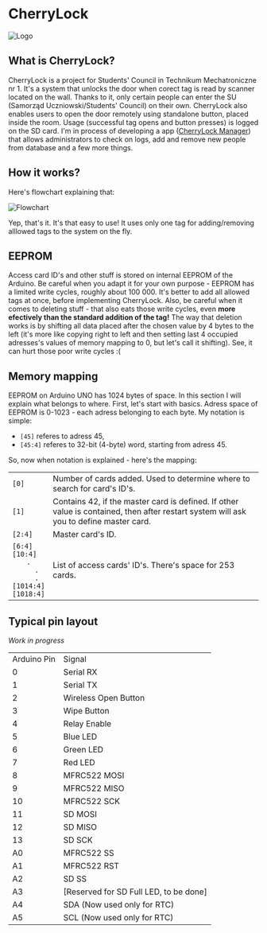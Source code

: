 CherryLock
==========

![Logo](https://raw.githubusercontent.com/adamj57/CherryLock/master/logo.png)


What is CherryLock?
-------------------

CherryLock is a project for Students' Council in Technikum Mechatroniczne nr 1. It's a system that unlocks the door when corect tag is read by scanner located on the wall. Thanks to it, only certain people can enter the SU (Samorząd Uczniowski/Students' Council) on their own. CherryLock also enables users to open the door remotely using standalone button, placed inside the room. Usage (successful tag opens and button presses) is logged on the SD card. I'm in process of developing a app ([CherryLock Manager](http://github.com/adamj57/CherryLockManager)) that allows administrators to check on logs, add and remove new people from database and a few more things.

How it works?
-------------

Here's flowchart explaining that:

![Flowchart](https://raw.githubusercontent.com/adamj57/CherryLock/master/diagram.png)

Yep, that's it. It's that easy to use! It uses only one tag for adding/removing alllowed tags to the system on the fly.

EEPROM
------

Access card ID's and other stuff is stored on internal EEPROM of the Arduino. Be careful when you adapt it for your own purpose - EEPROM has a limited write cycles, roughly about 100 000. It's better to add all allowed tags at once, before implementing CherryLock. Also, be careful when it comes to deleting stuff - that also eats those write cycles, even **more efectively than the standard addition of the tag!** The way that deletion works is by shifting all data placed after the chosen value by 4 bytes to the left (it's more like copying right to left and then setting last 4 occupied adresses's values of memory mapping to 0, but let's call it shifting). See, it can hurt those poor write cycles :(

Memory mapping
--------------

EEPROM on Arduino UNO has 1024 bytes of space. In this section I will explain what belongs to where. First, let's start with basics.
Adress space of EEPROM is 0-1023 - each adress belonging to each byte. My notation is simple:

* `[45]` referes to adress 45,
* `[45:4]` referes to 32-bit (4-byte) word, starting from adress 45.

So, now when notation is explained - here's the mapping:

<table>
	<tr>
		<td><code>[0]</code></td>
		<td>Number of cards added. Used to determine where to search for card's ID's.</td>
	</tr>
	<tr>
		<td><code>[1]</code></td>
		<td>Contains 42, if the master card is defined. If other value is contained, then after restart system will ask you to define master card.</td>
	</tr>
	<tr>
		<td><code>[2:4]</code></td>
		<td>Master card's ID.</td>
	</tr>
	<tr>
		<td><code>[6:4]<br>[10:4]<br><center>.<br>    .<br>    .<br></center>[1014:4]<br>[1018:4]</code></td>
		<td>List of access cards' ID's. There's space for 253 cards.</td>
	</tr>
</table>

Typical pin layout
------------------

*Work in progress*

<table>
	<tr>
		<td>Arduino Pin</td>
		<td>Signal</td>
	</tr>
	<tr>
		<td>0</td>
		<td>Serial RX</td>
	</tr>
	<tr>
		<td>1</td>
		<td>Serial TX</td>
	</tr>
	<tr>
		<td>2</td>
		<td>Wireless Open Button</td>
	</tr>
	<tr>
		<td>3</td>
		<td>Wipe Button</td>
	</tr>
	<tr>
		<td>4</td>
		<td>Relay Enable</td>
	</tr>
	<tr>
		<td>5</td>
		<td>Blue LED</td>
	</tr>
	<tr>
		<td>6</td>
		<td>Green LED</td>
	</tr>
	<tr>
		<td>7</td>
		<td>Red LED</td>
	</tr>
	<tr>
		<td>8</td>
		<td>MFRC522 MOSI</td>
	</tr>
	<tr>
		<td>9</td>
		<td>MFRC522 MISO</td>
	</tr>
	<tr>
		<td>10</td>
		<td>MFRC522 SCK</td>
	</tr>
	<tr>
		<td>11</td>
		<td>SD MOSI</td>
	</tr>
	<tr>
		<td>12</td>
		<td>SD MISO</td>
	</tr>
	<tr>
		<td>13</td>
		<td>SD SCK</td>
	</tr>
	<tr>
		<td>A0</td>
		<td>MFRC522 SS</td>
	</tr>
	<tr>
		<td>A1</td>
		<td>MFRC522 RST</td>
	</tr>
	<tr>
		<td>A2</td>
		<td>SD SS</td>
	</tr>
	<tr>
		<td>A3</td>
		<td>[Reserved for SD Full LED, to be done]</td>
	</tr>
	<tr>
		<td>A4</td>
		<td>SDA (Now used only for RTC)</td>
	</tr>
	<tr>
		<td>A5</td>
		<td>SCL (Now used only for RTC)</td>
	</tr>
</table>